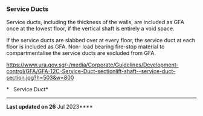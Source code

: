 ### Service Ducts

Service ducts, including the thickness of the walls, are included as GFA
once at the lowest floor, if the vertical shaft is entirely a void
space.

If the service ducts are slabbed over at every floor, the service duct
at each floor is included as GFA. Non- load bearing fire-stop material
to compartmentalise the service ducts are excluded from GFA.

<https://www.ura.gov.sg/-/media/Corporate/Guidelines/Development-control/GFA/GFA-12C-Service-Duct-sectionlift-shaft--service-duct-section.jpg?h=503&w=800>

*   Service Duct*

------------------------------------------------------------------------

**Last updated on 26** Jul 2023****
